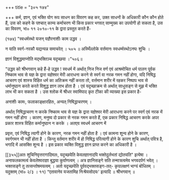 +++
title = "३०५ १७४"

+++
कर्म, ज्ञान, एवं भक्ति योग रूप साधन का विवरण कह कर, उक्त साधनों के अधिकारी कौन कौन होते हैं, उस को कहने के पश्चात् काम्य कर्माचरण भी किस प्रकार भगवत् साम्मुख्य का उपयोगी हो सकता है, उस का विवरण, भा० ११ २०१०-११ के द्वारा प्रस्तुत करते हैं- 

(१७४) "स्वधर्मस्थो यजन् यज्ञैरनाशीः काम उद्धव । 

न याति स्वर्ग-नरकौ यद्यन्यन्न समाचरेत् । ५०५ ॥ अस्मिँल्लोके वर्त्तमानः स्वधर्म्मस्थोऽनघः शुचिः । 

ज्ञानं विशुद्धमाप्नोति मद्भक्तिञ्च यदृच्छया ।”५०६॥ 

"उद्धव को श्रीभगवान् कहे हैं-हे उद्धव ! स्वधर्म में अर्थात् निज निज वर्ण एवं आश्रमोचित धर्म पालन पूर्वक निष्काम भाव से यज्ञ के द्वारा यज्ञेश्वर मेरी आराधना करने से स्वर्ग वा नरक गमन नहीं होगा, यदि निषिद्ध आचरण एवं शास्त्र विहित धर्म का अतिक्रम नहीं करता तो, वर्त्तमान शरीर में रहकर निष्पाप भाव से धर्मानुष्ठान करते करते विशुद्ध ज्ञान लाभ होता है । एवं यदृच्छाक्रम से अर्थात् साधुसङ्ग से मुझ में भक्ति लाभ भी कर सकता है । उस श्लोक में श्रीधर स्वामिपाद कृत टीका की व्याख्या इस प्रकार है- 

अनाशीः कामः, फलाकाङ्क्षारहितः, अन्यत् निषिद्धाचरणम् । 

अर्थात् निषिद्धाचरण न करके निष्काम भाव से यज्ञ के द्वारा यज्ञेश्वर मेरी आराधना करने पर स्वर्ग एवं नरक में गमन नहीं होगा । कारण, मनुष्य दो प्रकार से नरक गमन करते हैं, एक प्रकार निषिद्ध आचरण करके अपर प्रकार शास्त्र विहित कर्मानुष्ठान न करके । अतएव स्वधर्म आचरण में 

प्रवृत्त, एवं निषिद्ध त्यागी होने के कारण, नरक गमन नहीं होता है । एवं कामना शून्य होने के कारण, स्वर्गगमन भी नहीं होता है । किन्तु वर्तमान शरीर में हो निषिद्ध परित्यागी होने के कारण शुचि अर्थात् पवित्र है, भगादि में आसक्ति शून्य है । इस प्रकार व्यक्ति विशुद्ध ज्ञान प्राप्त करने का अधिकारी है । 



[[३५५]]अतः शुचिनिवृत्तरागादिमलः, यदृच्छयेति केवलज्ञानादपि भक्तेदुर्लभतां द्योतयति" इत्येषा । अनाफलकामत्वं केवलेश्वराज्ञा बुद्धया कुर्वाणत्वम् । अत्र ज्ञानिसङ्गे सति तन्मात्रत्वमेव भगवदर्पणं भवेत् । भक्तसङ्गे तु तत्सन्तोषमयत्वम् । अतो यदृच्छयेति पूर्ववद्भक्तसङ्ग-तत्- कृपालक्षणं भाग्यं बोधितम् । यदुक्तम् (भा० २/३ । ११) “एतावानेव यजतामिह निःश्रेयसोदयः' इत्यादि ॥ श्रीभगवान् ॥ 
